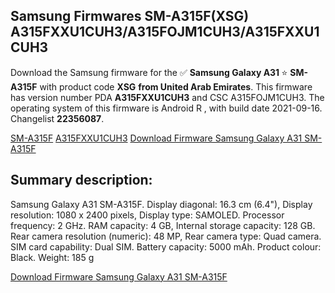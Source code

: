 <h2>Samsung Firmwares SM-A315F(XSG) A315FXXU1CUH3/A315FOJM1CUH3/A315FXXU1CUH3</h2>
Download the Samsung firmware for the ✅ <strong>Samsung Galaxy A31 </strong> ⭐ <strong>SM-A315F</strong> with product code <strong>XSG</strong> <strong> from United Arab Emirates</strong>. This firmware has version number PDA <strong>A315FXXU1CUH3</strong> and CSC A315FOJM1CUH3. The operating system of this firmware is Android R , with build date 2021-09-16. Changelist <strong>22356087</strong>.


[SM-A315F](https://samfirm.shop/samsung/model/SM-A315F)
[A315FXXU1CUH3](https://samfirm.shop/samsung/pda/A315FXXU1CUH3)
[Download Firmware Samsung Galaxy A31 SM-A315F](https://samfirm.shop/samsung/firmware/457733)
<h2>Summary description:</h2>
<p>Samsung Galaxy A31 SM-A315F. Display diagonal: 16.3 cm (6.4"), Display resolution: 1080 x 2400 pixels, Display type: SAMOLED. Processor frequency: 2 GHz. RAM capacity: 4 GB, Internal storage capacity: 128 GB. Rear camera resolution (numeric): 48 MP, Rear camera type: Quad camera. SIM card capability: Dual SIM. Battery capacity: 5000 mAh. Product colour: Black. Weight: 185 g</p>


[Download Firmware Samsung Galaxy A31 SM-A315F](https://samfirm.shop/samsung/firmware/457733)
